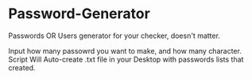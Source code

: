 # Password-Generator
Passwords OR Users generator for your checker, doesn't matter.

Input how many passowrd you want to make, and how many character.
Script Will Auto-create .txt file in your Desktop with passwords lists that created.
